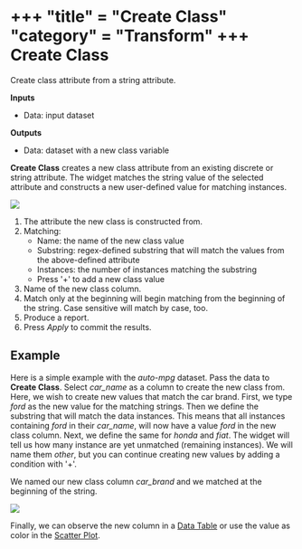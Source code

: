 +++
"title" = "Create Class"
"category" = "Transform"
+++
Create Class
============

Create class attribute from a string attribute.

**Inputs**

- Data: input dataset

**Outputs**

- Data: dataset with a new class variable

**Create Class** creates a new class attribute from an existing discrete or string attribute. The widget matches the string value of the selected attribute and constructs a new user-defined value for matching instances.

![](../images/CreateClass-stamped.png)

1. The attribute the new class is constructed from.
2. Matching:
   - Name: the name of the new class value
   - Substring: regex-defined substring that will match the values from the above-defined attribute
   - Instances: the number of instances matching the substring
   - Press '+' to add a new class value
3. Name of the new class column.
4. Match only at the beginning will begin matching from the beginning of the string. Case sensitive will match by case, too.
5. Produce a report.
6. Press *Apply* to commit the results.

Example
-------

Here is a simple example with the *auto-mpg* dataset. Pass the data to **Create Class**. Select *car_name* as a column to create the new class from. Here, we wish to create new values that match the car brand. First, we type *ford* as the new value for the matching strings. Then we define the substring that will match the data instances. This means that all instances containing *ford* in their *car_name*, will now have a value *ford* in the new class column. Next, we define the same for *honda* and *fiat*. The widget will tell us how many instance are yet unmatched (remaining instances). We will name them *other*, but you can continue creating new values by adding a condition with '+'.

We named our new class column *car_brand* and we matched at the beginning of the string.

![](../images/CreateClass-example.png)

Finally, we can observe the new column in a [Data Table](../data/datatable.md) or use the value as color in the [Scatter Plot](../../visualize/scatterplot/).
